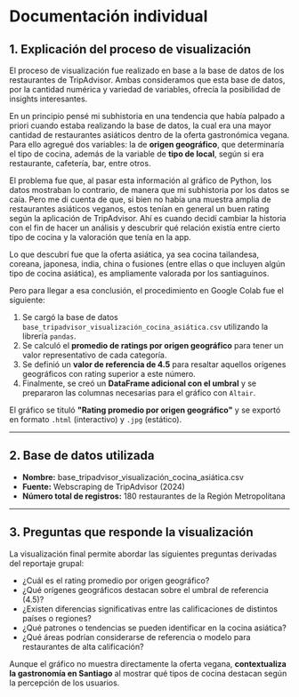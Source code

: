 # Documentación individual

## 1. Explicación del proceso de visualización

El proceso de visualización fue realizado en base a la base de datos de los restaurantes de TripAdvisor. Ambas consideramos que esta base de datos, por la cantidad numérica y variedad de variables, ofrecía la posibilidad de insights interesantes.

En un principio pensé mi subhistoria en una tendencia que había palpado a priori cuando estaba realizando la base de datos, la cual era una mayor cantidad de restaurantes asiáticos dentro de la oferta gastronómica vegana. Para ello agregué dos variables: la de **origen geográfico**, que determinaría el tipo de cocina, además de la variable de **tipo de local**, según si era restaurante, cafetería, bar, entre otros.

El problema fue que, al pasar esta información al gráfico de Python, los datos mostraban lo contrario, de manera que mi subhistoria por los datos se caía. Pero me di cuenta de que, si bien no había una muestra amplia de restaurantes asiáticos veganos, estos tenían en general un buen rating según la aplicación de TripAdvisor. Ahí es cuando decidí cambiar la historia con el fin de hacer un análisis y descubrir qué relación existía entre cierto tipo de cocina y la valoración que tenía en la app.

Lo que descubrí fue que la oferta asiática, ya sea cocina tailandesa, coreana, japonesa, india, china o fusiones (entre ellas o que incluyen algún tipo de cocina asiática), es ampliamente valorada por los santiaguinos.

Pero para llegar a esa conclusión, el procedimiento en Google Colab fue el siguiente:

1. Se cargó la base de datos `base_tripadvisor_visualización_cocina_asiática.csv` utilizando la librería `pandas`.
2. Se calculó el **promedio de ratings por origen geográfico** para tener un valor representativo de cada categoría.
3. Se definió un **valor de referencia de 4.5** para resaltar aquellos orígenes geográficos con rating superior a este número.
4. Finalmente, se creó un **DataFrame adicional con el umbral** y se prepararon las columnas necesarias para el gráfico con `Altair`.

El gráfico se tituló **"Rating promedio por origen geográfico"** y se exportó en formato `.html` (interactivo) y `.jpg` (estático).

---

## 2. Base de datos utilizada

- **Nombre:** base_tripadvisor_visualización_cocina_asiática.csv  
- **Fuente:** Webscraping de TripAdvisor (2024)  
- **Número total de registros:** 180 restaurantes de la Región Metropolitana

---

## 3. Preguntas que responde la visualización

La visualización final permite abordar las siguientes preguntas derivadas del reportaje grupal:

- ¿Cuál es el rating promedio por origen geográfico?  
- ¿Qué orígenes geográficos destacan sobre el umbral de referencia (4.5)?  
- ¿Existen diferencias significativas entre las calificaciones de distintos países o regiones?  
- ¿Qué patrones o tendencias se pueden identificar en la cocina asiática?  
- ¿Qué áreas podrían considerarse de referencia o modelo para restaurantes de alta calificación?  

Aunque el gráfico no muestra directamente la oferta vegana, **contextualiza la gastronomía en Santiago** al mostrar qué tipos de cocina destacan según la percepción de los usuarios.
